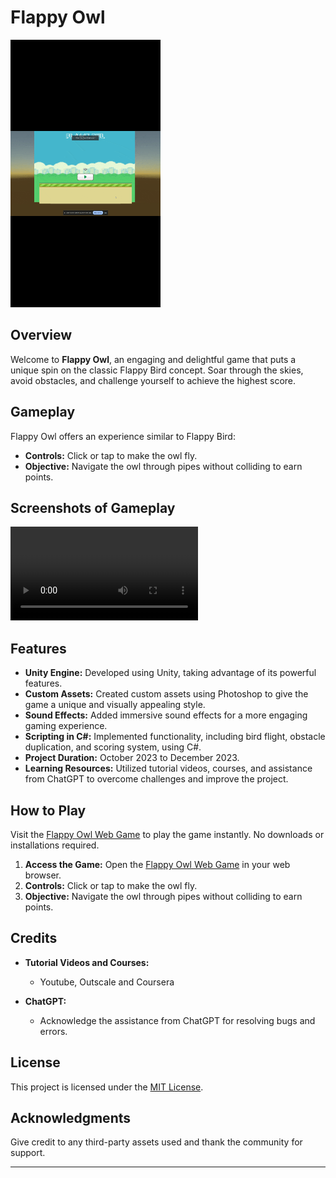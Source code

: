 # Flappy Owl

![Flappy Owl Banner](gameplay.gif)

## Overview

Welcome to **Flappy Owl**, an engaging and delightful game that puts a unique spin on the classic Flappy Bird concept. Soar through the skies, avoid obstacles, and challenge yourself to achieve the highest score.

## Gameplay

Flappy Owl offers an experience similar to Flappy Bird:

- **Controls:** Click or tap to make the owl fly.
- **Objective:** Navigate the owl through pipes without colliding to earn points.

## Screenshots of Gameplay
![Flappy Owl Gameplay](gameplay.mp4)

## Features

- **Unity Engine:** Developed using Unity, taking advantage of its powerful features.
- **Custom Assets:** Created custom assets using Photoshop to give the game a unique and visually appealing style.
- **Sound Effects:** Added immersive sound effects for a more engaging gaming experience.
- **Scripting in C#:** Implemented functionality, including bird flight, obstacle duplication, and scoring system, using C#.
- **Project Duration:** October 2023 to December 2023.
- **Learning Resources:** Utilized tutorial videos, courses, and assistance from ChatGPT to overcome challenges and improve the project.

## How to Play

Visit the [Flappy Owl Web Game](https://play.unity.com/mg/other/fo-23nz0q) to play the game instantly. No downloads or installations required.

1. **Access the Game:** Open the [Flappy Owl Web Game](https://play.unity.com/mg/other/fo-23nz0q) in your web browser.
2. **Controls:** Click or tap to make the owl fly.
3. **Objective:** Navigate the owl through pipes without colliding to earn points.


## Credits

- **Tutorial Videos and Courses:**
  - Youtube, Outscale and Coursera

- **ChatGPT:**
  - Acknowledge the assistance from ChatGPT for resolving bugs and errors.

## License

This project is licensed under the [MIT License](LICENSE).

## Acknowledgments

Give credit to any third-party assets used and thank the community for support.

---
